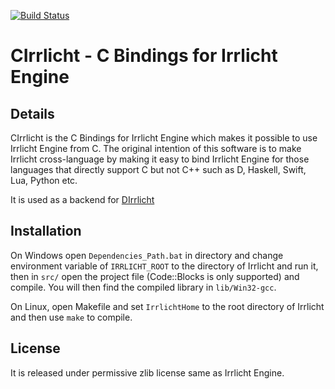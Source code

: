 [![Build Status](https://travis-ci.org/danyalzia/CIrrlicht.png?branch=master)](https://travis-ci.org/danyalzia/CIrrlicht)

CIrrlicht - C Bindings for Irrlicht Engine
==========================================

Details
-------

CIrrlicht is the C Bindings for Irrlicht Engine which makes it possible to use Irrlicht Engine from C. The original intention of this software is to make Irrlicht cross-language by making it easy to bind Irrlicht Engine for those languages that directly support C but not C++ such as D, Haskell, Swift, Lua, Python etc.

It is used as a backend for [DIrrlicht](https://github.com/danyalzia/DIrrlicht)

Installation
------------

On Windows open `Dependencies_Path.bat` in directory and change environment variable of `IRRLICHT_ROOT` to the directory of Irrlicht and run it, then in `src/` open the project file (Code::Blocks is only supported) and compile. You will then find the compiled library in `lib/Win32-gcc`.

On Linux, open Makefile and set `IrrlichtHome` to the root directory of Irrlicht and then use `make` to compile.

License
-------

It is released under permissive zlib license same as Irrlicht Engine.